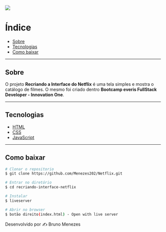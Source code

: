 # 
#

<h1>
  <img src="https://ik.imagekit.io/avgkmgrxgx/visao_78m1FcrFj.png">
</h1>

# Índice
- [Sobre](#sobre)
- [Tecnologias](#tecnologias)
- [Como baixar](#como-baixar)

---
## Sobre
O projeto **Recriando a Interface do Netflix** é uma tela simples e mostra o catálogo de filmes. O mesmo foi criado dentro **Bootcamp everis FullStack Developer - Innovation One**.

---

## Tecnologias
 - [HTML](https://developer.mozilla.org/pt-BR/docs/Web/HTML)
 - [CSS](https://developer.mozilla.org/pt-BR/docs/Web/CSS)
 - [JavaScript](https://developer.mozilla.org/pt-BR/docs/Web/javascript)
---
 ## Como baixar

 ```bash
 # Clonar o repositorio
 $ git clone https://github.com/Menezes202/Netflix.git

 # Entrar no diretório
 $ cd recriando-interface-netflix

 # Instalar
 $ liveserver 

 # Abrir no browser
 $ botão direito(index.html) - Open with live server

```
Desenvolvido por ✍️ Bruno Menezes